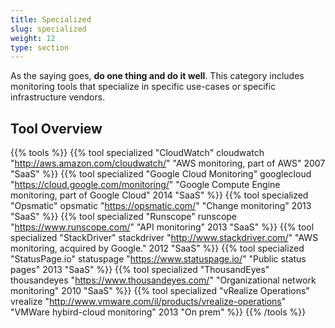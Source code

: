 ```yaml
---
title: Specialized
slug: specialized
weight: 12
type: section
---
```


As the saying goes, **do one thing and do it well**. This category includes monitoring tools that specialize in specific use-cases or specific infrastructure vendors.

## Tool Overview

{{% tools %}}
  {{% tool specialized "CloudWatch" cloudwatch "http://aws.amazon.com/cloudwatch/" "AWS monitoring, part of AWS" 2007 "SaaS" %}}
  {{% tool specialized "Google Cloud Monitoring" googlecloud "https://cloud.google.com/monitoring/" "Google Compute Engine monitoring, part of Google Cloud" 2014 "SaaS" %}}
  {{% tool specialized "Opsmatic" opsmatic "https://opsmatic.com/" "Change monitoring" 2013 "SaaS" %}}
  {{% tool specialized "Runscope" runscope "https://www.runscope.com/" "API monitoring" 2013 "SaaS" %}}
  {{% tool specialized "StackDriver" stackdriver "http://www.stackdriver.com/" "AWS monitoring, acquired by Google." 2012 "SaaS" %}}
  {{% tool specialized "StatusPage.io" statuspage "https://www.statuspage.io/" "Public status pages" 2013 "SaaS" %}}
  {{% tool specialized "ThousandEyes" thousandeyes "https://www.thousandeyes.com/" "Organizational network monitoring" 2010 "SaaS" %}}
  {{% tool specialized "vRealize Operations" vrealize "http://www.vmware.com/il/products/vrealize-operations" "VMWare hybird-cloud monitoring" 2013 "On prem" %}}
{{% /tools %}}
